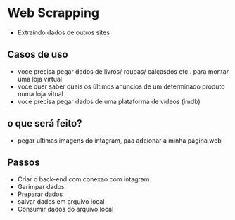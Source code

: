 # Web Scrapping
- Extraindo dados de outros sites

## Casos  de uso
 - voce precisa pegar dados de livros/ roupas/ calçasdos etc.. para montar uma loja virtual
 - voce quer saber quais os últimos anúncios de um determinado  produto numa loja vitual
 - voce precisa pegar dados de uma plataforma de vídeos (imdb)

 ## o que será feito?
 - pegar ultimas imagens do intagram, paa adcionar a minha página web

 ## Passos
 - Criar o back-end com conexao com intagram
 - Garimpar dados
 - Preparar dados
 - salvar dados em arquivo local
 - Consumir dados do arquivo local